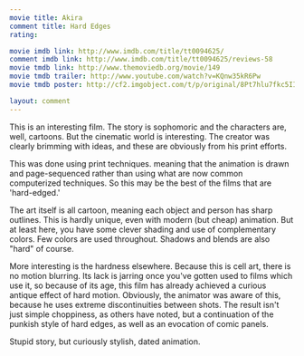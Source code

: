 ```yaml
---
movie title: Akira
comment title: Hard Edges
rating: 

movie imdb link: http://www.imdb.com/title/tt0094625/
comment imdb link: http://www.imdb.com/title/tt0094625/reviews-58
movie tmdb link: http://www.themoviedb.org/movie/149
movie tmdb trailer: http://www.youtube.com/watch?v=KQnw35kR6Pw
movie tmdb poster: http://cf2.imgobject.com/t/p/original/8Pt7hlu7fkc5IIR0VZ2kNGY8sT4.jpg

layout: comment
---
```


This is an interesting film. The story is sophomoric and the characters are, well, cartoons. But the cinematic world is interesting. The creator was clearly brimming with ideas, and these are obviously from his print efforts.

This was done using print techniques. meaning that the animation is drawn and page-sequenced rather than using what are now common computerized techniques. So this may be the best of the films that are 'hard-edged.'

The art itself is all cartoon, meaning each object and person has sharp outlines. This is hardly unique, even with modern (but cheap) animation. But at least here, you have some clever shading and use of complementary colors. Few colors are used throughout. Shadows and blends are also "hard" of course.

More interesting is the hardness elsewhere. Because this is cell art, there is no motion blurring. Its lack is jarring once you've gotten used to films which use it, so because of its age, this film has already achieved a curious antique effect of hard motion. Obviously, the animator was aware of this, because he uses extreme discontinuities between shots. The result isn't just simple choppiness, as others have noted, but a continuation of the punkish style of hard edges, as well as an evocation of comic panels.

Stupid story, but curiously stylish, dated animation.